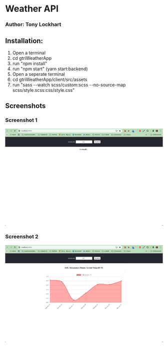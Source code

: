 # Weather API
### Author:  Tony Lockhart

## Installation:
1. Open a terminal
1. cd gtriWeatherApp
1. run "npm install"
1. run "npm start" (yarn start:backend)
1. Open a seperate terminal
1. cd gtriWeatherApp/client/src/assets
1. run "sass --watch scss/custom:scss --no-source-map scss/style.scss:css/style.css"

## Screenshots
### Screenshot 1
![Screenshot1](./screenshots/GTRI_No-Input.png)

### Screenshot 2
![Screenshot2](./screenshots/GTRI_With-Input.png)